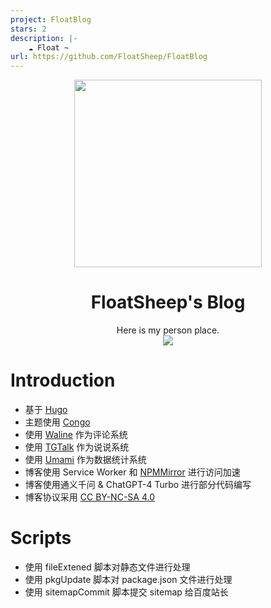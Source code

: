 ```yaml
---
project: FloatBlog
stars: 2
description: |-
    ☁ Float ~
url: https://github.com/FloatSheep/FloatBlog
---
```


<div align="center"><img width="300px" height="300px" src="https://telegraph-image.pages.dev/file/1f5d17b6c98d5c1855ed4.png"></div>

<h1 align="center">FloatSheep's Blog</h1>

<div align="center">
  Here is my person place.
</div>

<div align="center">
  <img src ="https://github.com/FloatSheep/FloatBlog/actions/workflows/build.yml/badge.svg">
</div>

# Introduction

- 基于 [Hugo][1]
- 主题使用 [Congo][2]
- 使用 [Waline][3] 作为评论系统
- 使用 [TGTalk][4] 作为说说系统
- 使用 [Umami][5] 作为数据统计系统
- 博客使用 Service Worker 和 [NPMMirror][6] 进行访问加速
- 博客使用通义千问 & ChatGPT-4 Turbo 进行部分代码编写
- 博客协议采用 [CC BY-NC-SA 4.0][7]

# Scripts

- 使用 fileExtened 脚本对静态文件进行处理
- 使用 pkgUpdate 脚本对 package.json 文件进行处理
- 使用 sitemapCommit 脚本提交 sitemap 给百度站长

[1]: https://gohugo.io/
[2]: https://github.com/jpanther/congo
[3]: https://waline.js.org/
[4]: https://gist.github.com/ChenYFan/4e88490212e3e08e06006cf31140cd3f/
[5]: https://umami.is/
[6]: https://npmmirror.com/
[7]: https://blog.hesiy.cn/policy/

